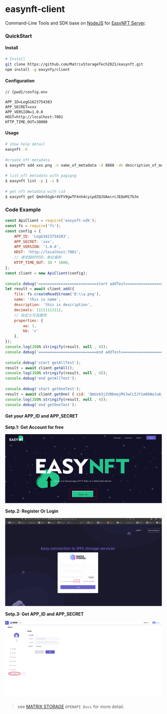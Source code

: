 # easynft-client

Command-Line Tools and SDK base on [NodeJS](https://nodejs.org/en/) for [EasyNFT Server](../server/README.md).

### QuickStart   ###

#### Install ####

```bash
# Install
git clone https://github.com/MatrixStorageTech2021/easynft.git
npm install -g easynfy/client
```

#### Configuration ####

```
// {pwd}/config.env

APP_ID=LogG1623754383
APP_SECRET=xxx
APP_VERSION=1.0.0
HOST=http://localhost:7001
HTTP_TIME_OUT=30000

```

#### Usage ####

```bash
# show help detail
easynft -h

#create nft metadata
$ easynft add xxx.png -n name_of_metadata -d 8888 -dn description_of_metadata -p '{"aa":"bb","cc":"dd"}'

# list nft metadata with pagigng
$ easynft list -p 1 -s 5

# get nft metadata with cid
$ easynft get Qmdn5Ggbr4VFV9gwTF4nh4cyipdZQJUAecrcJEQeM17b3e

```

### Code Example

```javascript
const ApiClient = require('easynft-sdk');
const fs = require('fs');
const config = {
    APP_ID: 'LogG1623754383',
    APP_SECRET: 'xxx',
    APP_VERSION: '1.0.0',
    HOST: 'http://localhost:7001',
    // 请求超时时间，单位毫秒
    HTTP_TIME_OUT: 30 * 1000,
};
const client = new ApiClient(config);

console.debug('==========================start addTest=============================');
let result = await client.add({
    file: fs.createReadStream('D:\\a.png'),
    name: 'this is name',
    description: 'this is description',
    decimals: 11111111111,
    // 自定义可选属性
    properties: {
        aa: 1,
        bb: 'c'
    },
});
console.log(JSON.stringify(result, null , 4));
console.debug('==========================end addTest=============================');

console.debug('start getAllTest');
result = await client.getAll();
console.log(JSON.stringify(result, null , 4));
console.debug('end getAllTest');

console.debug('start getOneTest');
result = await client.getOne( { cid: 'QmUzA3j2VBbmajMVJwCL5JYim86WaJuAj5B4HVWpFyQZLV' });
console.log(JSON.stringify(result, null , 4));
console.debug('end getOneTest');

```

#### Get your APP_ID and  APP_SECRET ####

**Setp.1: Get Account for free** 

![Get for Free](../.github/images/get_for_free.png)

**Setp.2: Register Or Login** 

![Register or Login](../.github/images/register_or_login.png)

**Setp.3: Get APP_ID and  APP_SECRET** 

![Register or Login](../.github/images/get_appid_secret.png)

> see [MATRIX STORAGE](https://storage.anmaicloud.com/?lang=en)  `OPENAPI Docs` for more detail.

